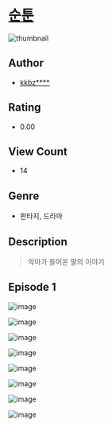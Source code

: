# [순툰](https://comic.naver.com/challenge/list?titleId=811020)
![thumbnail](https://image-comic.pstatic.net/user_contents_data/challenge_comic/2023/05/25/350847/upload_3474868392251777588_480x623.jpeg)

## Author
- [kkbz****](https://comic.naver.com/artistTitle?id=350847)

## Rating
- 0.00

## View Count
- 14

## Genre
- 판타지, 드라마

## Description
> 악마가 들어온 딸의 이야기


## Episode 1
![image](https://image-comic.pstatic.net/user_contents_data/challenge_comic/2023/05/25/350847/upload_7291663355615721527.jpeg)

![image](https://image-comic.pstatic.net/user_contents_data/challenge_comic/2023/05/25/350847/upload_7292563884884440889.jpeg)

![image](https://image-comic.pstatic.net/user_contents_data/challenge_comic/2023/05/25/350847/upload_3544726774105780278.jpeg)

![image](https://image-comic.pstatic.net/user_contents_data/challenge_comic/2023/05/25/350847/upload_7233398056864134246.jpeg)

![image](https://image-comic.pstatic.net/user_contents_data/challenge_comic/2023/05/25/350847/upload_3544671974581232441.jpeg)

![image](https://image-comic.pstatic.net/user_contents_data/challenge_comic/2023/05/25/350847/upload_3616779054527952433.jpeg)

![image](https://image-comic.pstatic.net/user_contents_data/challenge_comic/2023/05/25/350847/upload_4049358599869575777.jpeg)

![image](https://image-comic.pstatic.net/user_contents_data/challenge_comic/2023/05/25/350847/upload_4063154391437501497.jpeg)
